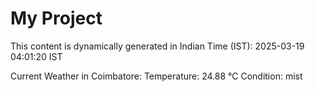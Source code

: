 # My Project

This content is dynamically generated in Indian Time (IST): 2025-03-19 04:01:20 IST


Current Weather in Coimbatore:
Temperature: 24.88 °C
Condition: mist
